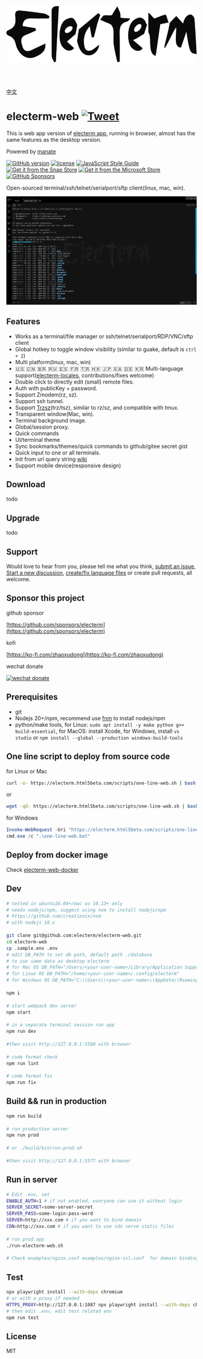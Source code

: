 <h1 align="center" style="padding-top: 60px;padding-bottom: 40px;">
    <a href="https://electerm.github.io/electerm">
        <img src="https://github.com/electerm/electerm-resource/raw/master/static/images/electerm.png", alt="" />
    </a>
</h1>

[中文](README_cn.md)

# electerm-web [![Tweet](https://img.shields.io/twitter/url/http/shields.io.svg?style=social)](https://twitter.com/intent/tweet?text=Open%20sourced%20terminal%2Fssh%2Fsftp%20client(linux%2C%20mac%2C%20win)&url=https%3A%2F%2Fgithub.com%2Felecterm%2Felecterm-web&hashtags=electerm,ssh,terminal,sftp)

This is web app version of [electerm app](https://github.com/electerm/electerm), running in browser, almost has the same features as the desktop version.

Powered by [manate](https://github.com/tylerlong/manate)

[![GitHub version](https://img.shields.io/github/release/electerm/electerm/all.svg)](https://github.com/electerm/electerm/releases)
[![license](https://img.shields.io/github/license/electerm/electerm.svg)](https://github.com/electerm/electerm-dev/blob/master/LICENSE)
[![JavaScript Style Guide](https://img.shields.io/badge/code_style-standard-brightgreen.svg)](https://standardjs.com)
[![Get it from the Snap Store](https://img.shields.io/badge/Snap-Store-green)](https://snapcraft.io/electerm)
[![Get it from the Microsoft Store](https://img.shields.io/badge/Microsoft-Store-blue)](https://www.microsoft.com/store/apps/9NCN7272GTFF)
[![GitHub Sponsors](https://img.shields.io/github/sponsors/electerm?label=Sponsors)](https://github.com/sponsors/electerm)

Open-sourced terminal/ssh/telnet/serialport/sftp client(linux, mac, win).

<div align="center">
  <img src="https://github.com/electerm/electerm-resource/raw/master/static/images/electerm.gif", alt="" />
</div>

## Features

- Works as a terminal/file manager or ssh/telnet/serialport/RDP/VNC/sftp client
- Global hotkey to toggle window visibility (similar to guake, default is `ctrl + 2`)
- Multi platform(linux, mac, win)
- 🇺🇸 🇨🇳 🇧🇷 🇷🇺 🇪🇸 🇫🇷 🇹🇷 🇭🇰 🇯🇵 🇸🇦 🇩🇪 🇰🇷 Multi-language support([electerm-locales](https://github.com/electerm/electerm-locales), contributions/fixes welcome)
- Double click to directly edit (small) remote files.
- Auth with publicKey + password.
- Support Zmodem(rz, sz).
- Support ssh tunnel.
- Support [Trzsz](https://github.com/trzsz/trzsz)(trz/tsz), similar to rz/sz, and compatible with tmux.
- Transparent window(Mac, win).
- Terminal background image.
- Global/session proxy.
- Quick commands
- UI/terminal theme
- Sync bookmarks/themes/quick commands to github/gitee secret gist
- Quick input to one or all terminals.
- Init from url query string [wiki](https://github.com/electerm/electerm-web/wiki/Init-from-url-query-string)
- Support mobile device(responsive design)

## Download

todo

## Upgrade

todo

## Support

Would love to hear from you, please tell me what you think, [submit an issue](https://github.com/electerm/electerm-web/issues/new/choose), [Start a new discussion](https://github.com/electerm/electerm-web/discussions/new), [create/fix language files](https://github.com/electerm/electerm-locales) or create pull requests, all welcome.

## Sponsor this project

github sponsor

[https://github.com/sponsors/electerm](https://github.com/sponsors/electerm)

kofi

[https://ko-fi.com/zhaoxudong](https://ko-fi.com/zhaoxudong)

wechat donate

[![wechat donate](https://electerm.html5beta.com/electerm-wechat-donate.png)](https://github.com/electerm)

## Prerequisites

- git
- Nodejs 20+/npm, recommend use [fnm](https://github.com/Schniz/fnm) to install nodejs/npm
- python/make tools, for Linux: `sudo apt install -y make python g++ build-essential`, for MacOS: install Xcode, for Windows, install `vs studio` or `npm install --global --production windows-build-tools`

## One line script to deploy from source code

for Linux or Mac

```sh
curl -o- https://electerm.html5beta.com/scripts/one-line-web.sh | bash
```
or

```sh
wget -qO- https://electerm.html5beta.com/scripts/one-line-web.sh | bash
```

for Windows

```powershell
Invoke-WebRequest -Uri "https://electerm.html5beta.com/scripts/one-line-web.bat" -OutFile "one-line-web.bat"
cmd.exe /c ".\one-line-web.bat"

```

## Deploy from docker image

Check [electerm-web-docker](https://github.com/electerm/electerm-web-docker)

## Dev

```bash
# tested in ubuntu16.04+/mac os 10.13+ only
# needs nodejs/npm, suggest using nvm to install nodejs/npm
# https://github.com/creationix/nvm
# with nodejs 18.x

git clone git@github.com:electerm/electerm-web.git
cd electerm-web
cp .sample.env .env
# edit DB_PATH to set db path, default path ./database
# to use same data as desktop electerm
# for Mac OS DB_PATH="/Users/<your-user-name>/Library/Application Support/electerm"
# for Linux OS DB_PATH="/home/<your-user-name>/.config/electerm"
# for Windows OS DB_PATH="C:\\Users\\<your-user-name>\\AppData\\Roaming\\electerm"

npm i

# start webpack dev server
npm start

# in a separate terminal session run app
npm run dev

#then visit http://127.0.0.1:5580 with browser

# code format check
npm run lint

# code format fix
npm run fix
```

## Build && run in production

```sh
npm run build

# run production server
npm run prod

# or ./build/bin/run-prod.sh

#then visit http://127.0.0.1:5577 with browser
```

## Run in server

```sh
# Edit .env, set
ENABLE_AUTH=1 # if not enabled, everyone can use it without login
SERVER_SECRET=some-server-secret
SERVER_PASS=some-login-pass-word
SERVER=http://xxx.com # if you want to bind domain
CDN=http://xxx.com # if you want to use cdn serve static files

# run prod app
./run-electerm-web.sh

# Check examples/nginx.conf examples/nginx-ssl.conf  for domain binding nginx conf example
```

## Test

```bash
npx playwright install --with-deps chromium
# or with a proxy if needed
HTTPS_PROXY=http://127.0.0.1:1087 npx playwright install --with-deps chromium
# then edit .env, edit test related env
npm run test
```

## License

MIT
